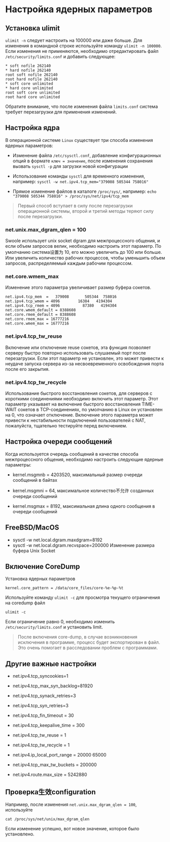 # Настройка ядерных параметров


## Установка ulimit

`ulimit -n` следует настроить на 100000 или даже больше. Для изменения в командной строке используйте команду `ulimit -n 100000`. Если изменения не применяются, необходимо отредактировать файл `/etc/security/limits.conf` и добавить следующее:

```
* soft nofile 262140
* hard nofile 262140
root soft nofile 262140
root hard nofile 262140
* soft core unlimited
* hard core unlimited
root soft core unlimited
root hard core unlimited
```

Обратите внимание, что после изменения файла `limits.conf` система требует перезагрузки для применения изменений.


## Настройка ядра

В операционной системе `Linux` существует три способа изменения ядерных параметров:



- Изменение файла `/etc/sysctl.conf`, добавление конфигурационных опций в формате `ключ = значение`, после изменения сохранения вызвать `sysctl -p` для загрузки новой конфигурации

- Использование команды `sysctl` для временного изменения, например: `sysctl -w net.ipv4.tcp_mem="379008 505344 758016"`
- Прямое изменение файлов в каталоге `/proc/sys/`, например: `echo "379008 505344 758016" > /proc/sys/net/ipv4/tcp_mem`

> Первый способ вступает в силу после перезагрузки операционной системы, второй и третий методы теряют силу после перезагрузки.


### net.unix.max_dgram_qlen = 100

Swoole использует unix socket dgram для межпроцессного общения, и если объем запросов велик, необходимо настроить этот параметр. По умолчанию система设置为 10, его можно увеличить до 100 или больше. Или увеличить количество рабочих процессов, чтобы уменьшить объем запросов, распределяемый каждым рабочим процессом.


### net.core.wmem_max

Изменение этого параметра увеличивает размер буфера сокетов.

```
net.ipv4.tcp_mem  =   379008       505344  758016
net.ipv4.tcp_wmem = 4096        16384   4194304
net.ipv4.tcp_rmem = 4096          87380   4194304
net.core.wmem_default = 8388608
net.core.rmem_default = 8388608
net.core.rmem_max = 16777216
net.core.wmem_max = 16777216
```


### net.ipv4.tcp_tw_reuse

Включение или отключение reuse сокетов, эта функция позволяет серверу быстро повторно использовать слушаемый порт после перезагрузки. Если этот параметр не установлен, это может привести к неудаче запуска сервера из-за несвоевременного освобождения порта после его закрытия.


### net.ipv4.tcp_tw_recycle

Использование быстрого восстановления сокетов, для серверов с короткими соединениями необходимо включить этот параметр. Этот параметр указывает на включение быстрого восстановления TIME-WAIT сокетов в TCP-соединениях, по умолчанию в Linux он установлен на 0, что означает отключение. Включение этого параметра может привести к нестабильности подключений пользователей с NAT, пожалуйста, тщательно тестируйте перед включением.


## Настройка очереди сообщений

Когда используется очередь сообщений в качестве способа межпроцессного общения, необходимо настроить следующие ядерные параметры:



- kernel.msgmnb = 4203520, максимальный размер очереди сообщений в байтах

- kernel.msgmni = 64, максимальное количество不允许 созданных очереди сообщений
- kernel.msgmax = 8192, максимальная длина одного сообщения в очереди сообщений


## FreeBSD/MacOS



- sysctl -w net.local.dgram.maxdgram=8192
- sysctl -w net.local.dgram.recvspace=200000
  Изменение размера буфера Unix Socket


## Включение CoreDump

Установка ядерных параметров

```
kernel.core_pattern = /data/core_files/core-%e-%p-%t
```

Используйте команду `ulimit -c` для просмотра текущего ограничения на coredump файл

```shell
ulimit -c
```

Если ограничение равно 0, необходимо изменить `/etc/security/limits.conf` и установить limit.

> После включения core-dump, в случае возникновения исключения в программе, процесс будет экспортирован в файл. Это очень помогает в расследовании проблем с программами.


## Другие важные настройки



- net.ipv4.tcp_syncookies=1

- net.ipv4.tcp_max_syn_backlog=81920

- net.ipv4.tcp_synack_retries=3

- net.ipv4.tcp_syn_retries=3

- net.ipv4.tcp_fin_timeout = 30

- net.ipv4.tcp_keepalive_time = 300

- net.ipv4.tcp_tw_reuse = 1

- net.ipv4.tcp_tw_recycle = 1

- net.ipv4.ip_local_port_range = 20000 65000

- net.ipv4.tcp_max_tw_buckets = 200000
- net.ipv4.route.max_size = 5242880

## Проверка生效configuration

Например, после изменения `net.unix.max_dgram_qlen = 100`, используйте

```shell
cat /proc/sys/net/unix/max_dgram_qlen
```

Если изменение успешно, вот новое значение, которое было установлено.
